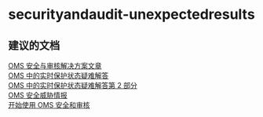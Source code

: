 
<properties
    pageTitle="securityandaudit-unexpectedresults"
    description="与安全和审核相关的问题：意外结果"
    service="microsoft.operationalinsights"
    resource="operationalinsightsaccounts"
    authors="adoylemsft"
    displayorder=""
    selfHelpType="generic"
    supportTopicIds="32536702"
    resourceTags=""
    productPesIds="15725"
    cloudEnvironments="public, Blackforest, Fairfax"
/>


# <a name="securityandaudit-unexpectedresults"></a>securityandaudit-unexpectedresults


## <a name="recommended-documents"></a>**建议的文档**
[OMS 安全与审核解决方案文章](https://blogs.technet.microsoft.com/msoms/2016/05/16/ms-oms-security-and-audit-solution-blogs/) <br>
[OMS 中的实时保护状态疑难解答](https://blogs.technet.microsoft.com/msoms/2016/07/06/real-time-protection-status-issue-in-oms-security-and-audit-solution/) <br>
[OMS 中的实时保护状态疑难解答第 2 部分](https://blogs.technet.microsoft.com/msoms/2016/07/13/no-real-time-protection-status-in-oms-security-and-audit-solution/) <br>
[OMS 安全威胁情报](https://blogs.technet.microsoft.com/msoms/2016/08/10/what-is-oms-security-threat-intelligence-and-why-do-i-need-it/) <br>
[开始使用 OMS 安全和审核](https://azure.microsoft.com/documentation/articles/oms-security-getting-started/)


<!--HONumber=Nov16_HO4-->


